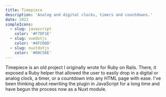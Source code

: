 ```yaml
---
title: Timepiece
description: 'Analog and digital clocks, timers and countdowns.'
date: 2021
simpleIcons:
  - slug: javascript
    color: '#F7DF1E'
  - slug: vuedotjs
    color: '#4FC08D'
  - slug: nuxtdotjs
    color: '#00C58E'
---
```


<div class='w-min mx-auto my-5'>
  <timepiece-analog></timepiece-analog>
</div>

Timepiece is an old project I originally wrote for Ruby on Rails. There, it exposed a Ruby helper that allowed the user to easily drop in a digital or analog clock, a timer, or a countdown into any HTML page with ease. I've been thinking about rewriting the plugin in JavaScript for a long time and have begun the process now as a Nuxt module.
